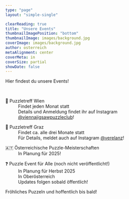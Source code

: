 ```yaml
---
type: "page"
layout: "simple-single"

clearReading: true
title: "Unsere Events"
thumbnailImagePosition: "bottom"
thumbnailImage: images/background.jpg
coverImage: images/background.jpg
author: osterreich
metaAlignment: center
coverMeta: in
coverSize: partial
showDate: false
---
```


Hier findest du unsere Events!
<!--more-->
<br>
    
<dl>
<dt>&#127905; Puzzletreff Wien</dt>
    <dd>Findet jeden Monat statt</dd>
    <dd>Details und Anmeldung findet ihr auf Instagram <a href="https://www.instagram.com/viennajigsawpuzzleclub">@viennajigsawpuzzleclub</a>!</dd>
</dl>

<dl>
<dt>&#127823; Puzzletreff Graz</dt>
    <dd>Findet ca. alle drei Monate statt</dd>
    <dd>Für Details, meldet auch auf Instagram <a href="https://www.instagram.com/verelanz">@verelanz</a>!</dd>
</dl>


<dl>
<dt>&#127462;&#127481; Österreichische Puzzle-Meisterschaften</dt>
    <dd>In Planung für 2025!</dd>
</dl>

<dl>
<dt>&#10067; Puzzle Event für Alle (noch nicht veröffentlicht!)</dt>
    <dd>In Planung für Herbst 2025</dd>
    <dd>In Oberösterreich</dd>
    <dd>Updates folgen sobald öffentlich!</dd>
</dl>




Fröhliches Puzzeln und hoffentlich bis bald!

